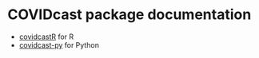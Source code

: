 # COVIDcast package documentation

* [covidcastR](covidcastR/) for R
* [covidcast-py](covidcast-py/html/) for Python

